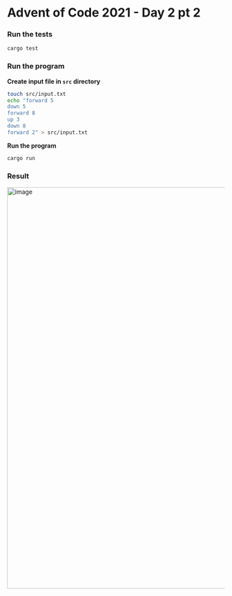 # Advent of Code 2021 - Day 2 pt 2

### Run the tests

```bash
cargo test
```

### Run the program

**Create input file in `src` directory**

```bash
touch src/input.txt
echo "forward 5
down 5
forward 8
up 3
down 8
forward 2" > src/input.txt
```

**Run the program**

```bash
cargo run
```

### Result

<img width="931" alt="image" src="https://user-images.githubusercontent.com/1470297/204881903-627278f3-5566-47be-83d7-bd2a25940d48.png">
